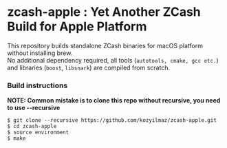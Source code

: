 # zcash-apple : Yet Another ZCash Build for Apple Platform

This repository builds standalone ZCash binaries for macOS platform without installing brew.  
No additional dependency required, all tools (`autotools, cmake, gcc etc.`) and libraries (`boost`, `libsnark`) are compiled from scratch.  


### Build instructions

**NOTE: Common mistake is to clone this repo without recursive, you need to use --recursive**

`$ git clone --recursive https://github.com/kozyilmaz/zcash-apple.git`  
`$ cd zcash-apple`  
`$ source environment`  
`$ make`
